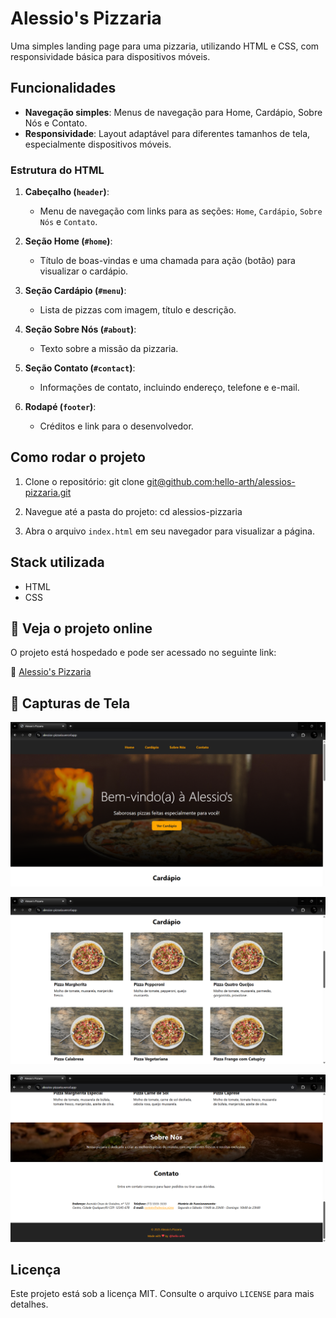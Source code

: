 # Alessio's Pizzaria

Uma simples landing page para uma pizzaria, utilizando HTML e CSS, com responsividade básica para dispositivos móveis.

## Funcionalidades

- **Navegação simples**: Menus de navegação para Home, Cardápio, Sobre Nós e Contato.
- **Responsividade**: Layout adaptável para diferentes tamanhos de tela, especialmente dispositivos móveis.

### Estrutura do HTML

1. **Cabeçalho (`header`)**:
    - Menu de navegação com links para as seções: `Home`, `Cardápio`, `Sobre Nós` e `Contato`.
    
3. **Seção Home (`#home`)**:
    - Título de boas-vindas e uma chamada para ação (botão) para visualizar o cardápio.

4. **Seção Cardápio (`#menu`)**:
    - Lista de pizzas com imagem, título e descrição.

5. **Seção Sobre Nós (`#about`)**:
    - Texto sobre a missão da pizzaria.

6. **Seção Contato (`#contact`)**:
    - Informações de contato, incluindo endereço, telefone e e-mail.

7. **Rodapé (`footer`)**:
    - Créditos e link para o desenvolvedor.

## Como rodar o projeto

1. Clone o repositório:
   git clone [git@github.com:hello-arth/alessios-pizzaria.git]()

2. Navegue até a pasta do projeto:
   cd alessios-pizzaria

3. Abra o arquivo `index.html` em seu navegador para visualizar a página.

## Stack utilizada

- HTML
- CSS

## 📌 Veja o projeto online

O projeto está hospedado e pode ser acessado no seguinte link:

🔗 [Alessio's Pizzaria](https://alessios-pizzaria.vercel.app/)

## 📸 Capturas de Tela

![Home](screenshots/1.webp)

![Menu](screenshots/2.webp)

![About - Contact - Footer](screenshots/3.webp)

## Licença

Este projeto está sob a licença MIT. Consulte o arquivo `LICENSE` para mais detalhes.


